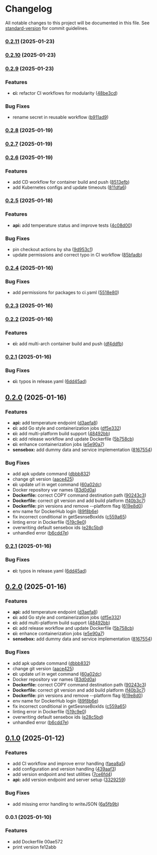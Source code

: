 # Changelog

All notable changes to this project will be documented in this file. See [standard-version](https://github.com/conventional-changelog/standard-version) for commit guidelines.

### [0.2.11](https://github.com/timenglesf/hivebox/compare/v0.2.10...v0.2.11) (2025-01-23)

### [0.2.10](https://github.com/timenglesf/hivebox/compare/v0.2.9...v0.2.10) (2025-01-23)

### [0.2.9](https://github.com/timenglesf/hivebox/compare/v0.2.8...v0.2.9) (2025-01-23)


### Features

* **ci:** refactor CI workflows for modularity ([48be3cd](https://github.com/timenglesf/hivebox/commit/48be3cd76f32045864c7b9aa72a886df04fab10a))


### Bug Fixes

* rename secret in reusable workflow ([b911ad9](https://github.com/timenglesf/hivebox/commit/b911ad979737924f4805e316a596b68d3b5eafd2))

### [0.2.8](https://github.com/timenglesf/hivebox/compare/v0.2.7...v0.2.8) (2025-01-19)

### [0.2.7](https://github.com/timenglesf/hivebox/compare/v0.2.6...v0.2.7) (2025-01-19)

### [0.2.6](https://github.com/timenglesf/hivebox/compare/v0.2.5...v0.2.6) (2025-01-19)


### Features

* add CD workflow for container build and push ([8513efb](https://github.com/timenglesf/hivebox/commit/8513efb120a4de43083c2bc2536d3c25525221cd))
* add Kubernetes configs and update timeouts ([811dfa6](https://github.com/timenglesf/hivebox/commit/811dfa68a05d1d4bcc99aa2580dd121a9b5b9366))

### [0.2.5](https://github.com/timenglesf/hivebox/compare/v0.2.4...v0.2.5) (2025-01-18)


### Features

* **api:** add temperature status and improve tests ([4c08d00](https://github.com/timenglesf/hivebox/commit/4c08d00fa8f551fccf504ffca798a5a0301287c0))


### Bug Fixes

* pin checkout actions by sha ([9d953c1](https://github.com/timenglesf/hivebox/commit/9d953c1d9ac9811a0180f49fbec13c5fd8506f94))
* update permissions and correct typo in CI workflow ([85bfadb](https://github.com/timenglesf/hivebox/commit/85bfadbae5e0fe01b4429f296d7e9d313de72846))

### [0.2.4](https://github.com/timenglesf/hivebox/compare/v0.2.3...v0.2.4) (2025-01-16)


### Bug Fixes

* add permissions for packages to ci.yaml ([5518e80](https://github.com/timenglesf/hivebox/commit/5518e80d8449588f894845ad524622728f7e5c3e))

### [0.2.3](https://github.com/timenglesf/hivebox/compare/v0.2.2...v0.2.3) (2025-01-16)

### [0.2.2](https://github.com/timenglesf/hivebox/compare/v0.1.2...v0.2.2) (2025-01-16)


### Features

* **ci:** add multi-arch container build and push ([df4ddfb](https://github.com/timenglesf/hivebox/commit/df4ddfb12d668727d2e4754927cd0fddc019c590))

### [0.2.1](https://github.com/timenglesf/hivebox/compare/v0.1.2...v0.2.1) (2025-01-16)

### Bug Fixes

* **ci:** typos in release.yaml ([6dd45ad](https://github.com/timenglesf/hivebox/commit/6dd45ad2dae0abf4802d2a4067a678dd677829c8))

## [0.2.0](https://github.com/timenglesf/hivebox/compare/v0.1.0...v0.2.0) (2025-01-16)

### Features

* **api:** add temperature endpoint ([d3aefa8](https://github.com/timenglesf/hivebox/commit/d3aefa87307fa26e497e965e8096fcf9ed16d500))
* **ci:** add Go style and containerization jobs ([df5e332](https://github.com/timenglesf/hivebox/commit/df5e332dbe3064dcccad8e9f403ecf81c715eb91))
* **ci:** add multi-platform build support ([48492bb](https://github.com/timenglesf/hivebox/commit/48492bbdba73b0225ee7480670756cf541cb0135))
* **ci:** add release workflow and update Dockerfile ([5b758cb](https://github.com/timenglesf/hivebox/commit/5b758cbd376decbacd550b10d857bb65107b814c))
* **ci:** enhance containerization jobs ([e5e90a7](https://github.com/timenglesf/hivebox/commit/e5e90a7ad7acde7d77aeac136a5d8540373129c8))
* **sensebox:** add dummy data and service implementation ([8167554](https://github.com/timenglesf/hivebox/commit/816755410c4c887c90080bf4ef8cdc80d0172700))

### Bug Fixes

* add apk update command ([dbbb832](https://github.com/timenglesf/hivebox/commit/dbbb8325efb21d803452bd3ee8c0199889655599))
* change git version ([aace425](https://github.com/timenglesf/hivebox/commit/aace425b86f13c77e108e377e9bada45ad9f2e6b))
* **ci:** update url in wget command ([60a02dc](https://github.com/timenglesf/hivebox/commit/60a02dc515956b700cdea7d00ba8bb18ce7c869e))
* Docker repository var names ([83d0d0a](https://github.com/timenglesf/hivebox/commit/83d0d0aefde33ab12419470da6bd75504ff9dbf4))
* **Dockerfile:** correct COPY command destination path ([90243c3](https://github.com/timenglesf/hivebox/commit/90243c35067601cfd5f584aa5f609359df68fd32))
* **Dockerfile:** correct git version and add build platform ([f40b3c7](https://github.com/timenglesf/hivebox/commit/f40b3c74245771e8fd1881533aae707116bd5bcb))
* **Dockerfile:** pin versions and remove --platform flag ([619e8d0](https://github.com/timenglesf/hivebox/commit/619e8d0d634fa641c5925183493d19fdad502dd2))
* env name for DockerHub login ([89f8b6e](https://github.com/timenglesf/hivebox/commit/89f8b6e45116443c1e9ba57f517ded15a0548308))
* fix incorrect conditional in getSesnseBoxIds ([c559a65](https://github.com/timenglesf/hivebox/commit/c559a65d26b896aefda641ee46724935eaf9c5f6))
* linting error in Dockerfile ([519c9e0](https://github.com/timenglesf/hivebox/commit/519c9e05b6a858fc7b7d79389e64b1d84fe35617))
* overwriting default sensebox ids ([e28c5bd](https://github.com/timenglesf/hivebox/commit/e28c5bd360cb2113d41a666243c3b3c5e53c1a99))
* unhandled error ([b6cdd7e](https://github.com/timenglesf/hivebox/commit/b6cdd7ee90639b954ea1958a588f278675e53e22))

### [0.2.1](https://github.com/timenglesf/hivebox/compare/v0.2.0...v0.2.1) (2025-01-16)

### Bug Fixes

* **ci:** typos in release.yaml ([6dd45ad](https://github.com/timenglesf/hivebox/commit/6dd45ad2dae0abf4802d2a4067a678dd677829c8))

## [0.2.0](https://github.com/timenglesf/hivebox/compare/v0.1.0...v0.2.0) (2025-01-16)

### Features

* **api:** add temperature endpoint ([d3aefa8](https://github.com/timenglesf/hivebox/commit/d3aefa87307fa26e497e965e8096fcf9ed16d500))
* **ci:** add Go style and containerization jobs ([df5e332](https://github.com/timenglesf/hivebox/commit/df5e332dbe3064dcccad8e9f403ecf81c715eb91))
* **ci:** add multi-platform build support ([48492bb](https://github.com/timenglesf/hivebox/commit/48492bbdba73b0225ee7480670756cf541cb0135))
* **ci:** add release workflow and update Dockerfile ([5b758cb](https://github.com/timenglesf/hivebox/commit/5b758cbd376decbacd550b10d857bb65107b814c))
* **ci:** enhance containerization jobs ([e5e90a7](https://github.com/timenglesf/hivebox/commit/e5e90a7ad7acde7d77aeac136a5d8540373129c8))
* **sensebox:** add dummy data and service implementation ([8167554](https://github.com/timenglesf/hivebox/commit/816755410c4c887c90080bf4ef8cdc80d0172700))

### Bug Fixes

* add apk update command ([dbbb832](https://github.com/timenglesf/hivebox/commit/dbbb8325efb21d803452bd3ee8c0199889655599))
* change git version ([aace425](https://github.com/timenglesf/hivebox/commit/aace425b86f13c77e108e377e9bada45ad9f2e6b))
* **ci:** update url in wget command ([60a02dc](https://github.com/timenglesf/hivebox/commit/60a02dc515956b700cdea7d00ba8bb18ce7c869e))
* Docker repository var names ([83d0d0a](https://github.com/timenglesf/hivebox/commit/83d0d0aefde33ab12419470da6bd75504ff9dbf4))
* **Dockerfile:** correct COPY command destination path ([90243c3](https://github.com/timenglesf/hivebox/commit/90243c35067601cfd5f584aa5f609359df68fd32))
* **Dockerfile:** correct git version and add build platform ([f40b3c7](https://github.com/timenglesf/hivebox/commit/f40b3c74245771e8fd1881533aae707116bd5bcb))
* **Dockerfile:** pin versions and remove --platform flag ([619e8d0](https://github.com/timenglesf/hivebox/commit/619e8d0d634fa641c5925183493d19fdad502dd2))
* env name for DockerHub login ([89f8b6e](https://github.com/timenglesf/hivebox/commit/89f8b6e45116443c1e9ba57f517ded15a0548308))
* fix incorrect conditional in getSesnseBoxIds ([c559a65](https://github.com/timenglesf/hivebox/commit/c559a65d26b896aefda641ee46724935eaf9c5f6))
* linting error in Dockerfile ([519c9e0](https://github.com/timenglesf/hivebox/commit/519c9e05b6a858fc7b7d79389e64b1d84fe35617))
* overwriting default sensebox ids ([e28c5bd](https://github.com/timenglesf/hivebox/commit/e28c5bd360cb2113d41a666243c3b3c5e53c1a99))
* unhandled error ([b6cdd7e](https://github.com/timenglesf/hivebox/commit/b6cdd7ee90639b954ea1958a588f278675e53e22))

## [0.1.0](https://github.com/timenglesf/hivebox/compare/v0.0.1...v0.1.0) (2025-01-12)

### Features

* add CI workflow and improve error handling ([faea8a5](https://github.com/timenglesf/hivebox/commit/faea8a50b652522e40ccf52be6292c9f639729ec))
* add configuration and version handling ([439aaf3](https://github.com/timenglesf/hivebox/commit/439aaf3fd3ecc3df3ad59d743cc9f9247e95454f))
* add version endpoint and test utilities ([7ce6fd4](https://github.com/timenglesf/hivebox/commit/7ce6fd44231dd4b327282a32f9c51682ba2eb513))
* **api:** add version endpoint and server setup ([3329259](https://github.com/timenglesf/hivebox/commit/3329259aa9a7bf5231fa7608feb8c98bb67b2c72))

### Bug Fixes

* add missing error handling to writeJSON ([6a5fb9b](https://github.com/timenglesf/hivebox/commit/6a5fb9ba8e069850ebee3595ebe3cf435c0e184b))

### 0.0.1 (2025-01-10)

### Features

* add Dockerfile 00ae572
* print version fe12abb
